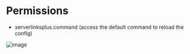 # Permissions
 - serverlinksplus.command (access the default command to reload the config)

![image](https://github.com/Outfluencer/ServerLinksPlus/assets/48880402/589e61e0-8635-455b-b82a-8e49923c1e82)
